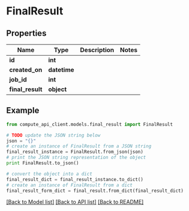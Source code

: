 # FinalResult


## Properties
Name | Type | Description | Notes
------------ | ------------- | ------------- | -------------
**id** | **int** |  | 
**created_on** | **datetime** |  | 
**job_id** | **int** |  | 
**final_result** | **object** |  | 

## Example

```python
from compute_api_client.models.final_result import FinalResult

# TODO update the JSON string below
json = "{}"
# create an instance of FinalResult from a JSON string
final_result_instance = FinalResult.from_json(json)
# print the JSON string representation of the object
print FinalResult.to_json()

# convert the object into a dict
final_result_dict = final_result_instance.to_dict()
# create an instance of FinalResult from a dict
final_result_form_dict = final_result.from_dict(final_result_dict)
```
[[Back to Model list]](../README.md#documentation-for-models) [[Back to API list]](../README.md#documentation-for-api-endpoints) [[Back to README]](../README.md)


